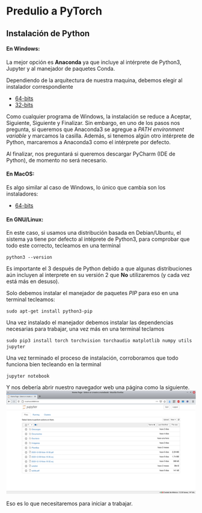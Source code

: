 # Predulio a PyTorch

## Instalación de Python

#### En Windows: 
La mejor opción es **Anaconda** ya que incluye al intérprete de Python3, Jupyter y al manejador de paquetes Conda.

Dependiendo de la arquitectura de nuestra maquina, debemos elegir al instalador correspondiente

* [64-bits](https://repo.anaconda.com/archive/Anaconda3-2020.11-Windows-x86_64.exe)
* [32-bits](https://repo.anaconda.com/archive/Anaconda3-2020.11-Windows-x86.exe)

Como cualquier programa de Windows, la instalación se reduce a Aceptar, Siguiente, Siguiente y Finalizar. Sin embargo, en uno de los pasos nos pregunta, si queremos que Anaconda3 se agregue a *PATH environment variable* y marcamos la casilla. Además, si tenemos algún otro intérprete de Python, marcaremos a Anaconda3 como el intérprete por defecto.

Al finalizar, nos preguntará si queremos descargar PyCharm (IDE de Python), de momento no será necesario.

#### En MacOS:

Es algo similar al caso de Windows, lo único que cambia son los instaladores:

* [64-bits](https://repo.anaconda.com/archive/Anaconda3-2020.11-MacOSX-x86_64.pkg)

#### En GNU/Linux:

En este caso, si usamos una distribución basada en Debian/Ubuntu, el sistema ya tiene por defecto al intéprete de Python3, para comprobar que todo este correcto, tecleamos en una terminal 
~~~
python3 --version
~~~
Es importante el 3 después de Python debido a que algunas distribuciones aún incluyen al interprete en su versión 2 que **No** utilizaremos (y cada vez está más en desuso).

Solo debemos instalar el manejador de paquetes *PIP* para eso en una terminal tecleamos:
~~~
sudo apt-get install python3-pip
~~~

Una vez instalado el manejador debemos instalar las dependencias necesarias para trabajar, una vez más en una terminal teclamos

~~~
sudo pip3 install torch torchvision torchaudio matplotlib numpy utils jupyter
~~~

Una vez terminado el proceso de instalación, corroboramos que todo funciona bien tecleando en la terminal

~~~
jupyter notebook
~~~

Y nos debería abrir nuestro navegador web una página como la siguiente.
![Jupyter](https://github.com/elhacs/Intro2PyTorch/blob/main/home.png)

Eso es lo que necesitaremos para iniciar a trabajar.

